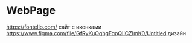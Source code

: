 # WebPage
https://fontello.com/ сайт с иконками
https://www.figma.com/file/GfRyKuOqhgFqpQIICZImK0/Untitled дизайн 
